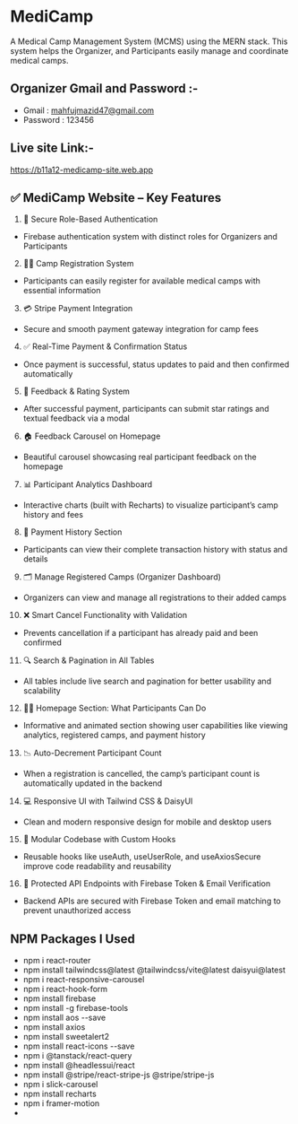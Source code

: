 # MediCamp
A Medical Camp Management System (MCMS) using the MERN stack. This system helps the Organizer, and Participants easily manage and coordinate medical camps.

## Organizer Gmail and Password :-
- Gmail : mahfujmazid47@gmail.com
- Password : 123456

## Live site Link:-
https://b11a12-medicamp-site.web.app



## ✅ MediCamp Website – Key Features

1. 🔐 Secure Role-Based Authentication

- Firebase authentication system with distinct roles for Organizers and Participants

2. 🧑‍⚕️ Camp Registration System

- Participants can easily register for available medical camps with essential information

3. 💳 Stripe Payment Integration

- Secure and smooth payment gateway integration for camp fees

4. ✅ Real-Time Payment & Confirmation Status

- Once payment is successful, status updates to paid and then confirmed automatically

5. 🌟 Feedback & Rating System

- After successful payment, participants can submit star ratings and textual feedback via a modal

6. 🏠 Feedback Carousel on Homepage

- Beautiful carousel showcasing real participant feedback on the homepage

7. 📊 Participant Analytics Dashboard

- Interactive charts (built with Recharts) to visualize participant’s camp history and fees

8. 🧾 Payment History Section

- Participants can view their complete transaction history with status and details

9. 🗂️ Manage Registered Camps (Organizer Dashboard)

- Organizers can view and manage all registrations to their added camps

10. ❌ Smart Cancel Functionality with Validation

- Prevents cancellation if a participant has already paid and been confirmed

11. 🔍 Search & Pagination in All Tables

- All tables include live search and pagination for better usability and scalability

12. 💁‍♂️ Homepage Section: What Participants Can Do

- Informative and animated section showing user capabilities like viewing analytics, registered camps, and payment history

13. 📉 Auto-Decrement Participant Count

- When a registration is cancelled, the camp’s participant count is automatically updated in the backend

14. 💻 Responsive UI with Tailwind CSS & DaisyUI

- Clean and modern responsive design for mobile and desktop users

15. 🧠 Modular Codebase with Custom Hooks

- Reusable hooks like useAuth, useUserRole, and useAxiosSecure improve code readability and reusability

16. 🔐 Protected API Endpoints with Firebase Token & Email Verification

- Backend APIs are secured with Firebase Token and email matching to prevent unauthorized access



## NPM Packages I Used
- npm i react-router
- npm install tailwindcss@latest @tailwindcss/vite@latest daisyui@latest
- npm i react-responsive-carousel
- npm i react-hook-form
- npm install firebase
- npm install -g firebase-tools
- npm install aos --save
- npm install axios
- npm install sweetalert2
- npm install react-icons --save
- npm i @tanstack/react-query
- npm install @headlessui/react
- npm install @stripe/react-stripe-js @stripe/stripe-js
- npm i slick-carousel
- npm install recharts
- npm i framer-motion
-  



